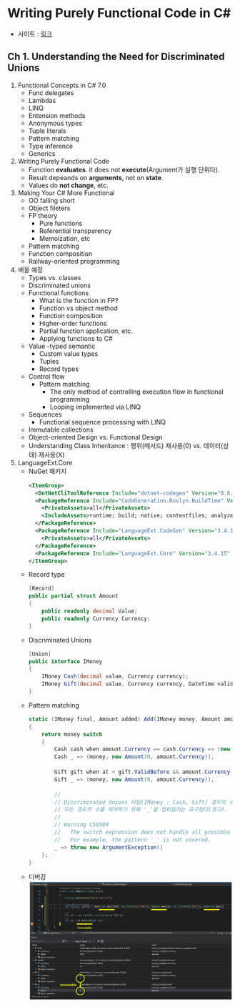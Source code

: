 # Writing Purely Functional Code in C#
- 사이트 : [링크](https://app.pluralsight.com/library/courses/writing-purely-functional-code-csharp/table-of-contents)

## Ch 1. Understanding the Need for Discriminated Unions
1. Functional Concepts in C# 7.0
   - Func delegates
   - Lambdas
   - LINQ
   - Entension methods
   -  Anonymous types
   - Tuple literals
   - Pattern matching
   - Type inference
   - Generics
1. Writing Purely Functional Code
   - Function **evaluates**. it does not **execute**(Argument가 실행 단위다).
   - Result depeands on **arguments**, not on **state**.
   - Values do **not change**, etc.   
1. Making Your C# More Functional 
   - OO falling short
   - Object fileters
   - FP theory
     - Pure functions
	 - Referential transparency
	 - Memoization, etc
   - Pattern matching
   - Function composition
   - Railway-oriented programming
1. 배울 예정
   - Types vs. classes
   - Discriminated unions
   - Functional functions
     - What is the function in FP?
     - Function vs object method
     - Function composition
     - Higher-order functions
     - Partial function application, etc.
     - Applying functions to C#
   - Value -typed semantic
     - Custom value types
     - Tuples
     - Record types
   - Control flow	
     - Pattern matching
       - The only method of controlling execution flow in functional programming
       - Looping implemented via LINQ
   - Sequences
     - Functional sequence processing with LINQ
   - Immutable collections
   - Object-oriented Design vs. Functional Design
   - Understanding Class Inheritance : 행위(메서드) 재사용(0) vs. 데이터(상태) 재사용(X)
1. LanguageExt.Core
   - NuGet 패키지
     ```xml
     <ItemGroup>
       <DotNetCliToolReference Include="dotnet-codegen" Version="0.6.1" />
       <PackageReference Include="CodeGeneration.Roslyn.BuildTime" Version="0.6.1">
         <PrivateAssets>all</PrivateAssets>
         <IncludeAssets>runtime; build; native; contentfiles; analyzers; buildtransitive</IncludeAssets>
       </PackageReference>
       <PackageReference Include="LanguageExt.CodeGen" Version="3.4.15">
         <PrivateAssets>all</PrivateAssets>
       </PackageReference>
       <PackageReference Include="LanguageExt.Core" Version="3.4.15" />
     </ItemGroup>
     ```
   - Record type
     ```cs
	 [Record]
     public partial struct Amount
     {
         public readonly decimal Value;
         public readonly Currency Currency;
     }
	 ```
   - Discriminated Unions   
     ```cs
     [Union]
     public interface IMoney
     {
         IMoney Cash(decimal value, Currency currency);
         IMoney Gift(decimal value, Currency currency, DateTime validBefore);
     }
	 ```
   - Pattern matching
     ```cs
     static (IMoney final, Amount added) Add(IMoney money, Amount amount, DateTime at)
     {
         return money switch
         {
             Cash cash when amount.Currency == cash.Currency => (new Cash(cash.Value + amount.Value, cash.Currency), amount),
             Cash _ => (money, new Amount(0, amount.Currency)),

             Gift gift when at < gift.ValidBefore && amount.Currency == gift.Currency => (new Gift(gift.Value + amount.Value, gift.Currency, gift.ValidBefore), amount),
             Gift _ => (money, new Amount(0, amount.Currency)),

             //
             // Discriminated Unions 타입(IMoney : Cash, Gift) 경우의 수를 인식하지 못한다.
             // 모든 경우의 수를 제어하기 위해 '_'을 컴퍼일러는 요구한다(경고).
             //
             // Warning CS8509 
             //   The switch expression does not handle all possible values of its input type(it is not exhaustive). 
             //   For example, the pattern '_' is not covered.
             _ => throw new ArgumentException()
         };
     }
	 ```
   - 디버깅    
     ![](./Docs/Images/Ch01_LangExt_DU.png)